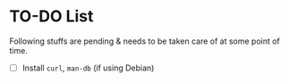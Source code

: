 # TO-DO List

Following stuffs are pending & needs to be taken care of at some point of time.

- [ ] Install `curl`, `man-db` (if using Debian)

